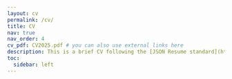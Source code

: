 ```yaml
---
layout: cv
permalink: /cv/
title: CV
nav: true
nav_order: 4
cv_pdf: CV2025.pdf # you can also use external links here
description: This is a brief CV following the [JSON Resume standard](https://jsonresume.org). For the complete version, follow the link to the PDF.
toc:
  sidebar: left
---
```

